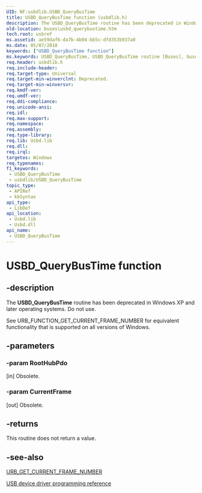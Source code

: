 ```yaml
---
UID: NF:usbdlib.USBD_QueryBusTime
title: USBD_QueryBusTime function (usbdlib.h)
description: The USBD_QueryBusTime routine has been deprecated in Windows XP and later operating systems. Do not use.
old-location: buses\usbd_querybustime.htm
tech.root: usbref
ms.assetid: ae59daf6-da7b-4b04-bb5c-dfd353b937a0
ms.date: 05/07/2018
keywords: ["USBD_QueryBusTime function"]
ms.keywords: USBD_QueryBusTime, USBD_QueryBusTime routine [Buses], buses.usbd_querybustime, usbdlib/USBD_QueryBusTime, usbfunc_2911ce15-3106-4c66-95c8-52ff57318131.xml
req.header: usbdlib.h
req.include-header: 
req.target-type: Universal
req.target-min-winverclnt: Deprecated.
req.target-min-winversvr: 
req.kmdf-ver: 
req.umdf-ver: 
req.ddi-compliance: 
req.unicode-ansi: 
req.idl: 
req.max-support: 
req.namespace: 
req.assembly: 
req.type-library: 
req.lib: Usbd.lib
req.dll: 
req.irql: 
targetos: Windows
req.typenames: 
f1_keywords:
 - USBD_QueryBusTime
 - usbdlib/USBD_QueryBusTime
topic_type:
 - APIRef
 - kbSyntax
api_type:
 - LibDef
api_location:
 - Usbd.lib
 - Usbd.dll
api_name:
 - USBD_QueryBusTime
---
```


# USBD_QueryBusTime function


## -description

The <b>USBD_QueryBusTime</b> routine has been deprecated in Windows XP and later operating systems. Do not use. 

See URB_FUNCTION_GET_CURRENT_FRAME_NUMBER for equivalent functionality that is supported on all versions of Windows.

## -parameters

### -param RootHubPdo 

[in]
Obsolete.

### -param CurrentFrame 

[out]
Obsolete.

## -returns

This routine does not return a value.

## -see-also

<a href="/windows-hardware/drivers/ddi/usb/ns-usb-_urb_get_current_frame_number">URB_GET_CURRENT_FRAME_NUMBER</a>



<a href="/windows-hardware/drivers/ddi/_usbref/">USB device driver programming reference</a>